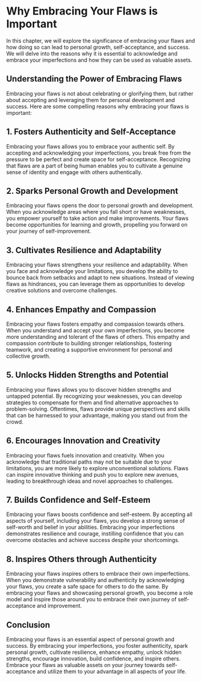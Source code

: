 Why Embracing Your Flaws is Important
==============================================

In this chapter, we will explore the significance of embracing your flaws and how doing so can lead to personal growth, self-acceptance, and success. We will delve into the reasons why it is essential to acknowledge and embrace your imperfections and how they can be used as valuable assets.

**Understanding the Power of Embracing Flaws**
----------------------------------------------

Embracing your flaws is not about celebrating or glorifying them, but rather about accepting and leveraging them for personal development and success. Here are some compelling reasons why embracing your flaws is important:

## 1. Fosters Authenticity and Self-Acceptance

Embracing your flaws allows you to embrace your authentic self. By accepting and acknowledging your imperfections, you break free from the pressure to be perfect and create space for self-acceptance. Recognizing that flaws are a part of being human enables you to cultivate a genuine sense of identity and engage with others authentically.

## 2. Sparks Personal Growth and Development

Embracing your flaws opens the door to personal growth and development. When you acknowledge areas where you fall short or have weaknesses, you empower yourself to take action and make improvements. Your flaws become opportunities for learning and growth, propelling you forward on your journey of self-improvement.

## 3. Cultivates Resilience and Adaptability

Embracing your flaws strengthens your resilience and adaptability. When you face and acknowledge your limitations, you develop the ability to bounce back from setbacks and adapt to new situations. Instead of viewing flaws as hindrances, you can leverage them as opportunities to develop creative solutions and overcome challenges.

## 4. Enhances Empathy and Compassion

Embracing your flaws fosters empathy and compassion towards others. When you understand and accept your own imperfections, you become more understanding and tolerant of the flaws of others. This empathy and compassion contribute to building stronger relationships, fostering teamwork, and creating a supportive environment for personal and collective growth.

## 5. Unlocks Hidden Strengths and Potential

Embracing your flaws allows you to discover hidden strengths and untapped potential. By recognizing your weaknesses, you can develop strategies to compensate for them and find alternative approaches to problem-solving. Oftentimes, flaws provide unique perspectives and skills that can be harnessed to your advantage, making you stand out from the crowd.

## 6. Encourages Innovation and Creativity

Embracing your flaws fuels innovation and creativity. When you acknowledge that traditional paths may not be suitable due to your limitations, you are more likely to explore unconventional solutions. Flaws can inspire innovative thinking and push you to explore new avenues, leading to breakthrough ideas and novel approaches to challenges.

## 7. Builds Confidence and Self-Esteem

Embracing your flaws boosts confidence and self-esteem. By accepting all aspects of yourself, including your flaws, you develop a strong sense of self-worth and belief in your abilities. Embracing your imperfections demonstrates resilience and courage, instilling confidence that you can overcome obstacles and achieve success despite your shortcomings.

## 8. Inspires Others through Authenticity

Embracing your flaws inspires others to embrace their own imperfections. When you demonstrate vulnerability and authenticity by acknowledging your flaws, you create a safe space for others to do the same. By embracing your flaws and showcasing personal growth, you become a role model and inspire those around you to embrace their own journey of self-acceptance and improvement.

**Conclusion**
--------------

Embracing your flaws is an essential aspect of personal growth and success. By embracing your imperfections, you foster authenticity, spark personal growth, cultivate resilience, enhance empathy, unlock hidden strengths, encourage innovation, build confidence, and inspire others. Embrace your flaws as valuable assets on your journey towards self-acceptance and utilize them to your advantage in all aspects of your life.
